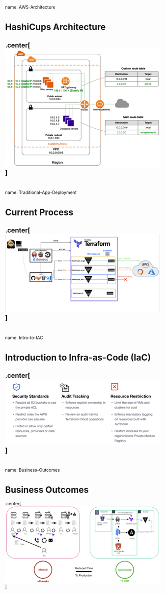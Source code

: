 name: AWS-Architecture
# HashiCups Architecture
.center[![:scale 65%](images/aws-diagram.png)]
<br><br>
---
name: Traditional-App-Deployment
# Current Process
.center[![:scale 100%](images/after.png)]
<br><br>
---
name: Intro-to-IAC
# Introduction to Infra-as-Code (IaC)
.center[![:scale 100%](images/policy.png)]
<br><br>
---
name: Business-Outcomes
# Business Outcomes
.center[![:scale 100%](images/result.png)]
<br><br>


